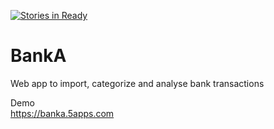 [![Stories in Ready](https://badge.waffle.io/figueiredorui/BankA.png?label=ready&title=Ready)](https://waffle.io/figueiredorui/BankA)
# BankA
Web app to import, categorize and analyse bank transactions

Demo  
https://banka.5apps.com



